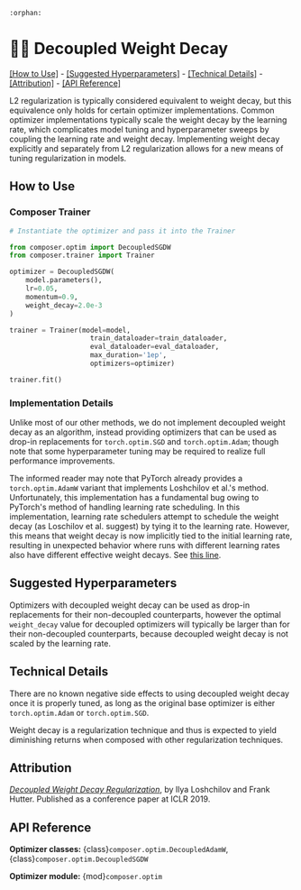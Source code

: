 ```{eval-rst}
:orphan:
```

# 🏋️‍♀️ Decoupled Weight Decay

[\[How to Use\]](#how-to-use) - [\[Suggested
Hyperparameters\]](#suggested-hyperparameters) - [\[Technical
Details\]](#technical-details) - [\[Attribution\]](#attribution) - [\[API Reference\]](#api-reference)

L2 regularization is typically considered equivalent to weight decay, but this equivalence only holds for certain optimizer implementations. Common optimizer implementations typically scale the weight decay by the learning rate, which complicates model tuning and hyperparameter sweeps by coupling the learning rate and weight decay. Implementing weight decay explicitly and separately from L2 regularization allows for a new means of tuning regularization in models.

## How to Use
### Composer Trainer
<!--pytest.mark.gpu-->
<!--
```python
from torch.utils.data import DataLoader
from tests.common import RandomImageDataset

from composer.models import composer_resnet

model = composer_resnet('resnet50')

train_dataloader = DataLoader(RandomImageDataset(), batch_size=2)
eval_dataloader = DataLoader(RandomImageDataset(), batch_size=2)
```
-->
<!--pytest-codeblocks:cont-->
```python
# Instantiate the optimizer and pass it into the Trainer

from composer.optim import DecoupledSGDW
from composer.trainer import Trainer

optimizer = DecoupledSGDW(
    model.parameters(),
    lr=0.05,
    momentum=0.9,
    weight_decay=2.0e-3
)

trainer = Trainer(model=model,
                    train_dataloader=train_dataloader,
                    eval_dataloader=eval_dataloader,
                    max_duration='1ep',
                    optimizers=optimizer)

trainer.fit()
```

### Implementation Details
Unlike most of our other methods, we do not implement decoupled weight decay as an algorithm, instead providing optimizers that can be used as drop-in replacements for `torch.optim.SGD` and `torch.optim.Adam`; though note that some hyperparameter tuning may be required to realize full performance improvements.

The informed reader may note that PyTorch already provides a `torch.optim.AdamW` variant that implements Loshchilov et al.'s method. Unfortunately, this implementation has a fundamental bug owing to PyTorch's method of handling learning rate scheduling. In this implementation, learning rate schedulers attempt to schedule the weight decay (as Loschilov et al. suggest) by tying it to the learning rate. However, this means that weight decay is now implicitly tied to the initial learning rate, resulting in unexpected behavior where runs with different learning rates also have different effective weight decays. See [this line](https://github.com/pytorch/pytorch/blob/d921891f5788b37ea92eceddf7417d11e44290e6/torch/optim/_functional.py#L125).

## Suggested Hyperparameters

Optimizers with decoupled weight decay can be used as drop-in replacements for their
non-decoupled counterparts, however the optimal `weight_decay` value for decoupled
optimizers will typically be larger than for their non-decoupled counterparts, because
decoupled weight decay is not scaled by the learning rate.
## Technical Details

There are no known negative side effects to using decoupled weight decay once it is properly tuned, as long as the original base optimizer is either `torch.optim.Adam` or `torch.optim.SGD`.

Weight decay is a regularization technique and thus is expected to yield diminishing returns when composed with other regularization techniques.

## Attribution

*[Decoupled Weight Decay Regularization](https://arxiv.org/abs/1711.05101)*, by Ilya
Loshchilov and Frank Hutter. Published as a conference paper at ICLR 2019.

## API Reference

**Optimizer classes:** {class}`composer.optim.DecoupledAdamW`, {class}`composer.optim.DecoupledSGDW`

**Optimizer module:** {mod}`composer.optim`
